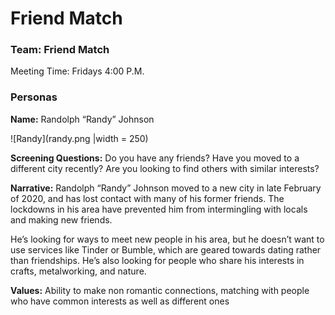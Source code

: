 # Friend Match
### Team: Friend Match

Meeting Time: Fridays 4:00 P.M.

### Personas
**Name:** Randolph “Randy” Johnson

![Randy](randy.png |width = 250)

**Screening Questions:**
Do you have any friends?
Have you moved to a different city recently?
Are you looking to find others with similar interests?

**Narrative:**
Randolph “Randy” Johnson moved to a new city in late February of 2020, and has lost contact with many of his former friends. The lockdowns in his area have prevented him from intermingling with locals and making new friends.

He’s looking for ways to meet new people in his area, but he doesn’t want to use services like Tinder or Bumble, which are geared towards dating rather than friendships. He’s also looking for people who share his interests in crafts, metalworking, and nature. 

**Values:**
Ability to make non romantic connections, matching with people who have common interests as well as different ones
